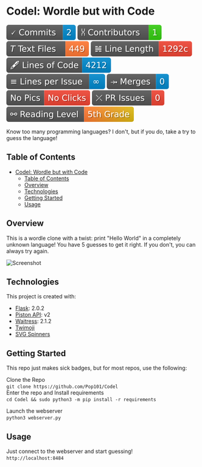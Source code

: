 # Codel: Wordle but with Code

[<img alt="Commit Count" src=".github/badges/commit_count.svg" />](../../commits/main)
[<img alt="Contributor Count" src=".github/badges/contributor_count.svg" />](../../contributors)
[<img alt="File Count" src=".github/badges/text_file_count.svg" />](../..)
[<img alt="Line Length" src=".github/badges/line_length.svg" />](../..)
[<img alt="Lines of Code" src=".github/badges/lines_of_code.svg" />](../..)
[<img alt="Lines per PR" src=".github/badges/lines_per_pr.svg" />](../../issues)
[<img alt="Merges" src=".github/badges/merge_count.svg" />](../../pulls)
[<img alt="Pics" src=".github/badges/pics.svg" />](../..)
[<img alt="PR Issues" src=".github/badges/pr_issue_count.svg" />](../../issues)
[<img alt="Reading Level" src=".github/badges/reading_level.svg" />](../..)

Know too many programming languages? I don't, but if you do, take a try to guess the language!

## Table of Contents

- [Codel: Wordle but with Code](#codel-wordle-but-with-code)
  - [Table of Contents](#table-of-contents)
  - [Overview](#overview)
  - [Technologies](#technologies)
  - [Getting Started](#getting-started)
  - [Usage](#usage)

## Overview

This is a wordle clone with a twist: print "Hello World" in a completely unknown language! You have 5 guesses to get it right. If you don't, you can always try again.

![Screenshot](.github/images/screenshot.png)

## Technologies

This project is created with:

- [Flask](https://flask.palletsprojects.com/en/2.0.x/): 2.0.2
- [Piston API](https://github.com/engineer-man/piston): v2
- [Waitress](https://docs.pylonsproject.org/projects/waitress/en/stable/): 2.1.2
- [Twimoji](https://github.com/twitter/twemoji)
- [SVG Spinners](https://github.com/n3r4zzurr0/svg-spinners)
  
## Getting Started

This repo just makes sick badges, but for most repos, use the following:

Clone the Repo \
```git clone https://github.com/Pop101/Codel``` \
Enter the repo and Install requirements \
```cd Codel && sudo python3 -m pip install -r requirements```

Launch the webserver \
```python3 webserver.py```

## Usage

Just connect to the webserver and start guessing! \
```http://localhost:8484```
